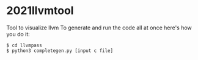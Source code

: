 # 2021llvmtool
Tool to visualize llvm 
To generate and run the code all at once here's how you do it:

    $ cd llvmpass
    $ python3 completegen.py [input c file]
